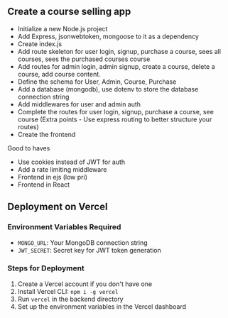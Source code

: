 ## Create a course selling app

 - Initialize a new Node.js project
 - Add Express, jsonwebtoken, mongoose to it as a dependency 
 - Create index.js
 - Add route skeleton for user login, signup, purchase a course, sees all courses, sees the purchased courses course
 - Add routes for admin login, admin signup, create a course, delete a course, add course content.
 - Define the schema for User, Admin, Course, Purchase
 - Add a database (mongodb), use dotenv to store the database connection string
 - Add middlewares for user and admin auth
 - Complete the routes for user login, signup, purchase a course, see course (Extra points - Use express routing to better structure your routes)
 - Create the frontend


 Good to haves
  - Use cookies instead of JWT for auth
  - Add a rate limiting middleware
  - Frontend in ejs (low pri)
  - Frontend in React

## Deployment on Vercel

### Environment Variables Required
- `MONGO_URL`: Your MongoDB connection string
- `JWT_SECRET`: Secret key for JWT token generation

### Steps for Deployment
1. Create a Vercel account if you don't have one
2. Install Vercel CLI: `npm i -g vercel`
3. Run `vercel` in the backend directory
4. Set up the environment variables in the Vercel dashboard

